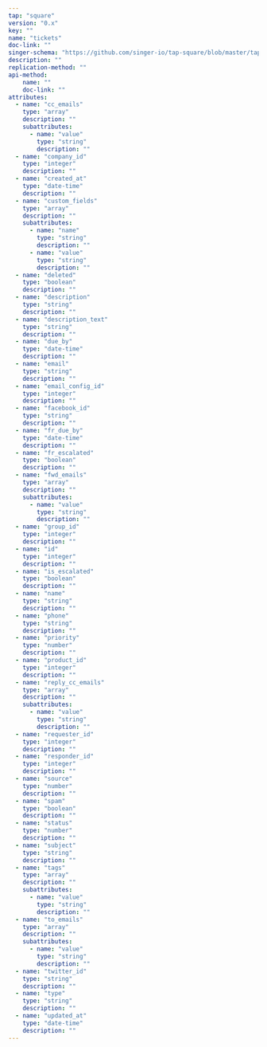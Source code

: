 ```yaml
---
tap: "square"
version: "0.x"
key: ""
name: "tickets"
doc-link: ""
singer-schema: "https://github.com/singer-io/tap-square/blob/master/tap_square/schemas/tickets.json"
description: ""
replication-method: ""
api-method:
    name: ""
    doc-link: ""
attributes:
  - name: "cc_emails"
    type: "array"
    description: ""
    subattributes:
      - name: "value"
        type: "string"
        description: ""
  - name: "company_id"
    type: "integer"
    description: ""
  - name: "created_at"
    type: "date-time"
    description: ""
  - name: "custom_fields"
    type: "array"
    description: ""
    subattributes:
      - name: "name"
        type: "string"
        description: ""
      - name: "value"
        type: "string"
        description: ""
  - name: "deleted"
    type: "boolean"
    description: ""
  - name: "description"
    type: "string"
    description: ""
  - name: "description_text"
    type: "string"
    description: ""
  - name: "due_by"
    type: "date-time"
    description: ""
  - name: "email"
    type: "string"
    description: ""
  - name: "email_config_id"
    type: "integer"
    description: ""
  - name: "facebook_id"
    type: "string"
    description: ""
  - name: "fr_due_by"
    type: "date-time"
    description: ""
  - name: "fr_escalated"
    type: "boolean"
    description: ""
  - name: "fwd_emails"
    type: "array"
    description: ""
    subattributes:
      - name: "value"
        type: "string"
        description: ""
  - name: "group_id"
    type: "integer"
    description: ""
  - name: "id"
    type: "integer"
    description: ""
  - name: "is_escalated"
    type: "boolean"
    description: ""
  - name: "name"
    type: "string"
    description: ""
  - name: "phone"
    type: "string"
    description: ""
  - name: "priority"
    type: "number"
    description: ""
  - name: "product_id"
    type: "integer"
    description: ""
  - name: "reply_cc_emails"
    type: "array"
    description: ""
    subattributes:
      - name: "value"
        type: "string"
        description: ""
  - name: "requester_id"
    type: "integer"
    description: ""
  - name: "responder_id"
    type: "integer"
    description: ""
  - name: "source"
    type: "number"
    description: ""
  - name: "spam"
    type: "boolean"
    description: ""
  - name: "status"
    type: "number"
    description: ""
  - name: "subject"
    type: "string"
    description: ""
  - name: "tags"
    type: "array"
    description: ""
    subattributes:
      - name: "value"
        type: "string"
        description: ""
  - name: "to_emails"
    type: "array"
    description: ""
    subattributes:
      - name: "value"
        type: "string"
        description: ""
  - name: "twitter_id"
    type: "string"
    description: ""
  - name: "type"
    type: "string"
    description: ""
  - name: "updated_at"
    type: "date-time"
    description: ""
---
```

